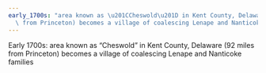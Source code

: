 ```yaml
---
early_1700s: "area known as \u201CCheswold\u201D in Kent County, Delaware (92 miles\
  \ from Princeton) becomes a village of coalescing Lenape and Nanticoke families"
---
```


Early 1700s: area known as “Cheswold” in Kent County, Delaware (92 miles from Princeton) becomes a village of coalescing Lenape and Nanticoke families